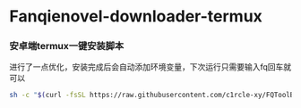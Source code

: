 # Fanqienovel-downloader-termux
### 安卓端termux一键安装脚本
进行了一点优化，安装完成后会自动添加环境变量，下次运行只需要输入fq回车就可以
``` bash
sh -c "$(curl -fsSL https://raw.githubusercontent.com/c1rcle-xy/FQToolBox-termux/refs/heads/main/fqtoolbox.sh)"
```